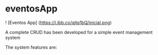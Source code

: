 # eventosApp

! [Eventos App] (https://i.ibb.co/qjtq1bQ/inicial.png)






A complete CRUD has been developed for a simple event management system

The system features are:



